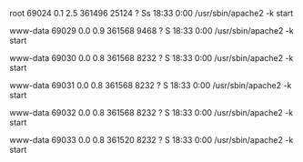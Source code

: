 

root      69024  0.1  2.5 361496 25124 ?        Ss   18:33   0:00 /usr/sbin/apache2 -k start

www-data  69029  0.0  0.9 361568  9468 ?        S    18:33   0:00 /usr/sbin/apache2 -k start

www-data  69030  0.0  0.8 361568  8232 ?        S    18:33   0:00 /usr/sbin/apache2 -k start

www-data  69031  0.0  0.8 361568  8232 ?        S    18:33   0:00 /usr/sbin/apache2 -k start

www-data  69032  0.0  0.8 361568  8232 ?        S    18:33   0:00 /usr/sbin/apache2 -k start

www-data  69033  0.0  0.8 361520  8232 ?        S    18:33   0:00 /usr/sbin/apache2 -k start

